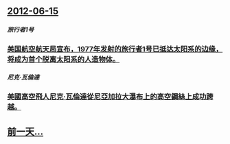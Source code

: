 ## [2012-06-15](/zh/news/2012/06/15/index.md)

##### 旅行者1号
### [ 美国航空航天局宣布，1977年发射的旅行者1号已抵达太阳系的边缘，将成为首个脱离太阳系的人造物体。](/zh/news/2012/06/15/美国航空航天局宣布-1977年发射的旅行者1号已抵达太阳系的边缘-将成为首个脱离太阳系的人造物体.md)
##### 尼克·瓦倫達
### [ 美國高空飛人尼克·瓦倫達從尼亞加拉大瀑布上的高空鋼絲上成功跨越。](/zh/news/2012/06/15/美國高空飛人尼克-瓦倫達從尼亞加拉大瀑布上的高空鋼絲上成功跨越.md)
## [前一天...](/zh/news/2012/06/13/index.md)

